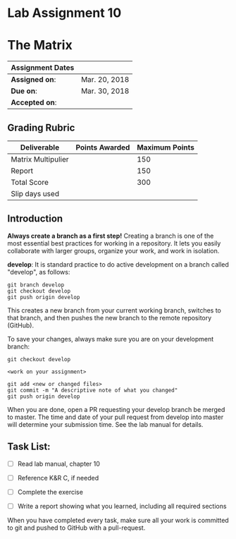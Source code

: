 # Lab Assignment 10
# The Matrix

| Assignment Dates | |
| --- | --- |
|**Assigned on**: | Mar. 20, 2018 |
|**Due on**: | Mar. 30, 2018 |
|**Accepted on**: | |


## Grading Rubric

|Deliverable | Points Awarded | Maximum Points |
|---|---|---|
| Matrix Multipulier | | 150 |
| Report | | 150 |
| Total Score | | 300 |
| Slip days used | | |

## Introduction

**Always create a branch as a first step!** Creating a branch is one of the most essential best practices for working in a repository. It lets you easily collaborate with larger groups, organize your work, and work in isolation.

**develop**: It is standard practice to do active development on a branch called "develop", as follows:

    git branch develop
    git checkout develop
    git push origin develop

This creates a new branch from your current working branch, switches to that branch, and then pushes the new branch to the remote repository (GitHub).

To save your changes, always make sure you are on your development branch:

    git checkout develop

    <work on your assignment>

    git add <new or changed files>
    git commit -m "A descriptive note of what you changed"
    git push origin develop

When you are done, open a PR requesting your develop branch be merged to master.
The time and date of your pull request from develop into master will determine your submission time. See the lab manual for details.


## Task List:
- [ ] Read lab manual, chapter 10
- [ ] Reference K&R C, if needed
- [ ] Complete the exercise
- [ ] Write a report showing what you learned, including all required sections


When you have completed every task, make sure all your work is committed to git and pushed to GitHub with a pull-request.